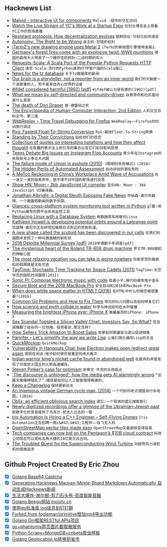 ## Hacknews List


- [Malvid – Interactive UI for components](https://malvid.io)  `Malvid -组件的交互式UI`
- [Watch the Live Stream of YC&#39;s Work at a Startup Expo](https://www.youtube.com/watch?v=wdpRbJ8Pc9s)  `在创业博览会上观看YC工作的现场直播`
- [Resistant protocols: How decentralization evolves](https://medium.com/@jbackus/resistant-protocols-how-decentralization-evolves-2f9538832ada)  `抵制协议:分权化如何演变`
- [Autonomy: The Right to be Wrong](https://medium.com/@ard_adam/autonomy-youre-doing-it-wrong-b1eda593d726)  `自主权:犯错的权利`
- [iTerm2&#39;s new drawing engine uses Metal 2](https://gitlab.com/gnachman/iterm2/wikis/Metal-Renderer)  `iTerm2的新绘图引擎使用金属2。`
- [Germany&#39;s forest fires come with an explosive twist:  WWII munitions](http://fortune.com/2018/07/27/germany-brandenburg-forest-fire-munitions/)  `德国的森林大火带来了一个爆炸性的转折:二战时期的军火`
- [Requests-Scala: A Scala Port of the Popular Python Requests HTTP Client](https://github.com/lihaoyi/requests-scala)  `请求-Scala:流行的Python请求HTTP客户端的Scala端口`
- [News for the tz database](https://github.com/eggert/tz/blob/master/NEWS)  `关于tz数据库的新闻`
- [Our brain is a storyteller, not a reporter from an inner world](http://nautil.us/issue/62/systems/this-man-says-the-mind-has-no-depths)  `我们的大脑是一个讲故事的人，而不是来自内心世界的记者`
- [#ifdef considered harmful (1992) [pdf]](https://usenix.org/legacy/publications/library/proceedings/sa92/spencer.pdf)  `#ifdef被认为是有害的(1992)[pdf]`
- [What we mean by self-directed and community-driven](https://www.recurse.com/blog/138-what-we-mean-by-self-directed-and-community-driven)  `自我导向和社区驱动是什么意思`
- [The death of Don Draper](https://www.newstatesman.com/science-tech/internet/2018/07/death-don-draper)  `唐·德雷珀之死`
- [The Encyclopedia of Human-Computer Interaction, 2nd Edition](https://www.interaction-design.org/literature/book/the-encyclopedia-of-human-computer-interaction-2nd-ed)  `人机交互百科全书，第二版`
- [WebReplay – Time Travel Debugging for Firefox](https://developer.mozilla.org/en-US/docs/Mozilla/Projects/WebReplay)  `WebReplay——Firefox的时间旅行调试`
- [Ryū: Fastest Float-To-String Conversion](https://pldi18.sigplan.org/event/pldi-2018-papers-ry-fast-float-to-string-conversion)  `Ryū:最快Float-To-String转换`
- [Standing by Their Convictions](https://features.propublica.org/south-bend/wrongful-conviction-pardon-keith-cooper-christopher-parish-indiana-elkhart-police/)  `站在他们的信念`
- [Collection of quotes on interesting notations and how they affect thought](https://github.com/hypotext/notation)  `在有趣的表示法上的引号的集合以及它们如何影响思想`
- [Teens Debate Big Issues on Instagram Flop Accounts](https://www.theatlantic.com/technology/archive/2018/07/the-instagram-forums-where-teens-go-to-debate-big-issues/566153/?single_page=true)  `青少年在Instagram的失败账号上争论大问题`
- [The failure mode of clever is asshole (2010)](https://whatever.scalzi.com/2010/06/16/the-failure-state-of-clever/amp/?__twitter_impression=true)  `《聪明的失败模式》(2010)`
- [The Hidden Perils of Automated Assessment](http://blog.brownplt.org/2018/07/26/perils-of-automated-assessment.html)  `自动评估的潜在危险`
- [A MeToo Reckoning in China’s Workplace Amid Wave of Accusations](https://www.nytimes.com/2018/07/26/world/asia/china-metoo.html)  `在一波又一波的指责声中，我不得不对中国的职场进行反思`
- [Show HN: Moon – 3kb JavaScript UI compiler](https://kbrsh.github.io/moon)  `显示HN: Moon - 3kb JavaScript UI编译器。`
- [Jonathan Albright, a Digital Sleuth Exposing Fake News](https://www.wired.com/story/shadow-politics-meet-the-digital-sleuth-exposing-fake-news/)  `乔纳森·奥尔布赖特，一个揭露假新闻的数字侦探。`
- [Glances: cross-platform system monitoring tool written in Python](https://nicolargo.github.io/glances/)  `gl瞥:用Python编写的跨平台系统监控工具`
- [Replacing Linux with a Database System](https://www.nextplatform.com/2018/07/23/replacing-linux-with-a-database-system/)  `用数据库系统替代Linux`
- [Kathleen Howell is developing potential orbits around a Lagrange point](https://www.bloomberg.com/news/features/2018-07-25/one-woman-s-math-could-help-nasa-put-people-on-mars)  `凯瑟琳·豪厄尔正在研究拉格朗日点附近的势能轨道。`
- [A new shape called the scutoid has been discovered in our cells](https://www.newscientist.com/article/2175297-a-new-shape-called-the-scutoid-has-been-discovered-in-our-cells/)  `在我们的细胞中发现了一种叫做盾鳞的新形状`
- [2018 Deloitte Millennial Survey [pdf]](https://www2.deloitte.com/content/dam/Deloitte/global/Documents/About-Deloitte/gx-2018-millennial-survey-report.pdf)  `2018年德勤千年调查[pdf]`
- [The mysterious heart of the Roland TR-808 drum machine](http://secretlifeofsynthesizers.com/the-strange-heart-of-the-roland-tr-808/)  `罗兰TR-808鼓机的神秘心脏`
- [The most relaxing vacation you can take is going nowhere](https://quartzy.qz.com/1342058/the-most-relaxing-vacation-you-can-take-is-going-nowhere-at-all/)  `你能享受的最放松的假期就是无处可去`
- [TagTime: Stochastic Time Tracking for Space Cadets (2011)](http://messymatters.com/tagtime/)  `TagTime:太空学员的随机时间跟踪(2011)`
- [Sonic Pi: Compose electronic music with code](https://sonic-pi.net/)  `音速小子:用代码谱写电子音乐`
- [Secure Boot and the 2018 MacBook Pro](http://michaellynn.github.io/2018/07/27/booting-secure/)  `安全启动和2018年MacBook Pro`
- [When does white space matter in HTML? (2016)](https://medium.com/@patrickbrosset/when-does-white-space-matter-in-html-b90e8a7cdd33)  `在HTML中什么时候空格很重要?(2016)`
- [Common Git Problems and How to Fix Them](https://citizen428.net/10-common-git-problems-and-how-to-fix-them-e8d809299f08)  `常见的Git问题以及如何修复它们`
- [How science and myth collide in water](https://www.laphamsquarterly.org/water/compassionate-substance)  `科学与神话如何在水中碰撞`
- [Measuring the brightest iPhone ever: iPhone X](https://justgetflux.com/news/2018/02/16/OLED.html)  `衡量最亮的iPhone: iPhone X`
- [Sex Scandal Toppled a Silicon Valley Chief. Investors Say, So What?](https://www.nytimes.com/2018/07/27/technology/sexual-misconduct-silicon-valley.html)  `性丑闻推翻了硅谷的一位领袖。投资者说,那又怎样?`
- [How Sellers Trick Amazon to Boost Sales](https://www.wsj.com/articles/how-sellers-trick-amazon-to-boost-sales-1532750493)  `卖家如何欺骗亚马逊以促进销售`
- [Parinfer – Let&#39;s simplify the way we write Lisp](https://shaunlebron.github.io/parinfer/)  `让我们简化编写Lisp的方法`
- [QuickMockup](https://jdittrich.github.io/quickMockup/)  `QuickMockup`
- [Vulnerability in Hangouts Chat: how Electron makes open redirect great again](https://blog.bentkowski.info/2018/07/vulnerability-in-hangouts-chat-aka-how.html)  `易损在闲谈:电子如何使开放重定向伟大再次`
- [Indian warrior king&#39;s rocket cache found in abandoned well](https://www.theguardian.com/world/2018/jul/27/indian-warrior-king-tipu-sultan-rocket-cache-unearthed-in-abandoned-well)  `在废弃的井里发现了印度武士国王的火箭高速缓存。`
- [Steven Pinker’s case for optimism](https://www.economist.com/books-and-arts/2018/02/24/steven-pinkers-case-for-optimism)  `史蒂文·平克的乐观观点`
- [&#39;The discourse is unhinged&#39;: how the media gets AI alarmingly wrong](https://www.theguardian.com/technology/2018/jul/25/ai-artificial-intelligence-social-media-bots-wrong)  `“这篇文章精神错乱了”:媒体是如何让人工智能错得离谱的。`
- [Keep a Changelog](https://keepachangelog.com)  `保持更新日志`
- [An ingenious vintage German cycle map. (2014)](http://blog.systemed.net/post/10)  `一个巧妙的老式德国自行车地图。(2014)`
- [Oblix: an efficient oblivious search index](https://blog.acolyer.org/2018/07/06/oblix-an-efficient-oblivious-search-index/)  `遗忘:一个有效的遗忘搜索索引`
- [Newly digitized recordings offer a glimpse of the Ukrainian-Jewish past](https://www.tabletmag.com/jewish-arts-and-culture/culture-news/266941/vernadsky-library-kiev)  `新数字化的录音提供了乌克兰-犹太人过去的一瞥`
- [Iris Automation Is Hiring a C&#43;&#43; Engineer – Self-Flying Drones](http://www.irisonboard.com/careers/)  `Iris Automation正在招聘一款c&#43;&#43;工程师——自飞无人机`
- [OpenStreetMap vector tiles made easy](https://www.maptiler.com)  `OpenStreetMap矢量瓷砖变得容易`
- [Tech companies can now bid on the Pentagon’s $10B cloud contract](https://techcrunch.com/2018/07/26/jedi-10-billion-department-of-defense-bidding/)  `科技公司现在可以竞标五角大楼的10亿美元云合同。`
- [The Troubled Quest for the Superconducting Wind Turbine](https://spectrum.ieee.org/green-tech/wind/the-troubled-quest-for-the-superconducting-wind-turbine)  `对超导风力涡轮机的艰难追求`

## Github Project Created By Eric Zhou

- [x] [Golang Base64 Captcha](https://github.com/mojocn/base64Captcha)
- [x] [Generating Hacknews Maoyan-Movie-Board Markdown Automatically 自动生成Hacknews新闻](https://github.com/dejavuzhou/md-genie)
- [x] [生活大爆炸-谢尔顿-剪刀石头布-百度智能音箱](https://github.com/mojocn/dueros-bang-game)
- [x] [Golang Beego网站 mojotv.cn](https://github.com/mojocn/www.mojotv.cn)
- [x] [使用go标准库,log信息到钉钉群](https://github.com/mojocn/dooger)
- [x] [Forked from fogleman/primitive增加mp4导出功能](https://github.com/mojocn/primitive)
- [x] [Golang Gin框架RESTful APIs项目](https://github.com/JJJJJJJerk/ezier-golang-web-api-framework)
- [x] [go+phantomjs网页图片截取微服务](https://github.com/mojocn/screen_shot)
- [x] [Python Scrapy+MongoDB+cnbeta爬虫样板](https://github.com/mojocn/scrapy_mongodb_boilerplate_cnbeta)
- [x] [Golang Geolocation Ip转换到省市](https://github.com/mojocn/ip2location)